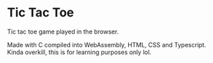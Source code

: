 # Tic Tac Toe

Tic tac toe game played in the browser.

Made with C compiled into WebAssembly, HTML, CSS and Typescript. Kinda overkill, this is for learning purposes only lol.
